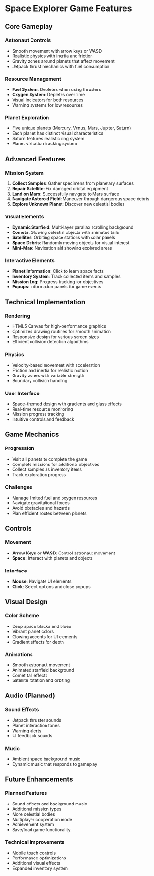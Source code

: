 # Space Explorer Game Features

## Core Gameplay

### Astronaut Controls
- Smooth movement with arrow keys or WASD
- Realistic physics with inertia and friction
- Gravity zones around planets that affect movement
- Jetpack thrust mechanics with fuel consumption

### Resource Management
- **Fuel System**: Depletes when using thrusters
- **Oxygen System**: Depletes over time
- Visual indicators for both resources
- Warning systems for low resources

### Planet Exploration
- Five unique planets (Mercury, Venus, Mars, Jupiter, Saturn)
- Each planet has distinct visual characteristics
- Saturn features realistic ring system
- Planet visitation tracking system

## Advanced Features

### Mission System
1. **Collect Samples**: Gather specimens from planetary surfaces
2. **Repair Satellite**: Fix damaged orbital equipment
3. **Land on Mars**: Successfully navigate to Mars surface
4. **Navigate Asteroid Field**: Maneuver through dangerous space debris
5. **Explore Unknown Planet**: Discover new celestial bodies

### Visual Elements
- **Dynamic Starfield**: Multi-layer parallax scrolling background
- **Comets**: Glowing celestial objects with animated tails
- **Satellites**: Orbiting space stations with solar panels
- **Space Debris**: Randomly moving objects for visual interest
- **Mini-Map**: Navigation aid showing explored areas

### Interactive Elements
- **Planet Information**: Click to learn space facts
- **Inventory System**: Track collected items and samples
- **Mission Log**: Progress tracking for objectives
- **Popups**: Information panels for game events

## Technical Implementation

### Rendering
- HTML5 Canvas for high-performance graphics
- Optimized drawing routines for smooth animation
- Responsive design for various screen sizes
- Efficient collision detection algorithms

### Physics
- Velocity-based movement with acceleration
- Friction and inertia for realistic motion
- Gravity zones with variable strength
- Boundary collision handling

### User Interface
- Space-themed design with gradients and glass effects
- Real-time resource monitoring
- Mission progress tracking
- Intuitive controls and feedback

## Game Mechanics

### Progression
- Visit all planets to complete the game
- Complete missions for additional objectives
- Collect samples as inventory items
- Track exploration progress

### Challenges
- Manage limited fuel and oxygen resources
- Navigate gravitational forces
- Avoid obstacles and hazards
- Plan efficient routes between planets

## Controls

### Movement
- **Arrow Keys** or **WASD**: Control astronaut movement
- **Space**: Interact with planets and objects

### Interface
- **Mouse**: Navigate UI elements
- **Click**: Select options and close popups

## Visual Design

### Color Scheme
- Deep space blacks and blues
- Vibrant planet colors
- Glowing accents for UI elements
- Gradient effects for depth

### Animations
- Smooth astronaut movement
- Animated starfield background
- Comet tail effects
- Satellite rotation and orbiting

## Audio (Planned)

### Sound Effects
- Jetpack thruster sounds
- Planet interaction tones
- Warning alerts
- UI feedback sounds

### Music
- Ambient space background music
- Dynamic music that responds to gameplay

## Future Enhancements

### Planned Features
- Sound effects and background music
- Additional mission types
- More celestial bodies
- Multiplayer cooperation mode
- Achievement system
- Save/load game functionality

### Technical Improvements
- Mobile touch controls
- Performance optimizations
- Additional visual effects
- Expanded inventory system